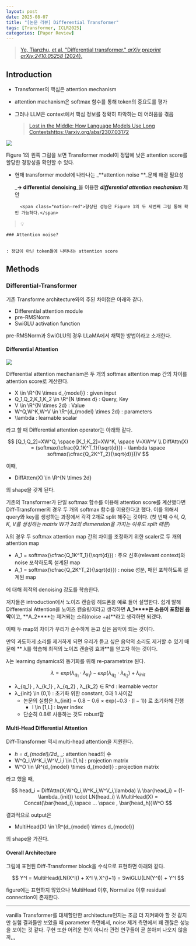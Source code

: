 ```yaml
---
layout: post
date: 2025-08-07
title: "[논문 리뷰] Differential Transformer"
tags: [Transformer, ICLR2025]
categories: [Paper Review]
---
```


> [Ye, Tianzhu, et al. "Differential transformer." ](https://arxiv.org/abs/2410.05258)[_arXiv preprint arXiv:2410.05258_](https://arxiv.org/abs/2410.05258)[ (2024).](https://arxiv.org/abs/2410.05258)



## Introduction

- Transformer의 핵심은 attention mechanism
- attention machanism은 softmax 함수를 통해 token의 중요도를 평가
- 그러나 LLM은 context에서 핵심 정보를 정확히 파악하는 데 어려움을 겪음

	> [Lost in the Middle: How Language Models Use Long Contextshttps://arxiv.org/abs/2307.03172](https://arxiv.org/abs/2307.03172)


![](https://prod-files-secure.s3.us-west-2.amazonaws.com/542b861c-36a8-4051-84e5-8804b6728dba/9083ea56-691a-4752-ae26-47f403431ac8/image.png?X-Amz-Algorithm=AWS4-HMAC-SHA256&X-Amz-Content-Sha256=UNSIGNED-PAYLOAD&X-Amz-Credential=ASIAZI2LB4663HFDQG5P%2F20250906%2Fus-west-2%2Fs3%2Faws4_request&X-Amz-Date=20250906T160108Z&X-Amz-Expires=3600&X-Amz-Security-Token=IQoJb3JpZ2luX2VjECgaCXVzLXdlc3QtMiJHMEUCIC9nNaTgc4kCXrJXuNgbe%2FwwuSSuD4W6U6DdrvWOeMGlAiEAmKqMgwrpzs8YdFHD5sW4bTnyRaW1tsnXQxvnc052OvMqiAQIkf%2F%2F%2F%2F%2F%2F%2F%2F%2F%2FARAAGgw2Mzc0MjMxODM4MDUiDCUQ8Hzpq8KGzbJmbyrcAw5W7Pd7PAEk7LQajT93p01WzyFfpl0oGe6fBBTn%2F1cbJDYV%2FXU10WNdNPzv46u7Tfo%2Fzm3IA7VXgq4zrWuJWssPsqfTR8hCNwjik8%2B9IEoJsUzGMWoZhkFZhwl9%2Fj0m48h0ixnQAZMaKuNxSs9hCWgE%2BeY9dlfSuFJeeIw8%2FFMgsIGBSLVzyMa0FfFBipJmgpPWgAnseQWbxF7dDJcLGRck6zTFXMlCYVuD7JyNd6c3kdZuG7ceyZP25CKLCOVVYx1ZcC3ffvLjd8cFQgtUQ3icHACq2xFegDsVi%2Bj%2Bi1onRM50kJarUBDLZjnVwSYNwNMVGlw2CMVN1FyiaLHo1AfPh5fdCIkANTfOXQvZYjPU2aOSDrtbjsqG2U3sbO0yltrVdQxHw%2BuqEDl9pn9TiQuCzleGr7ZQOD0mCTlkqT2wNeW3LOnRzj6YpCyONYzg3PJWTc7GE%2FjAaHZpvCTlGklXslOGEWxLgwRye6BX19ftnIpGiO6w%2Bf%2FZ4pM3wH7sJNZZIRE%2BZxRG0PSt%2BLhd1pe4sMMhOD8Kh5LL9pd1KSi%2B7wzGcP79ScZ2Mifil2WTk2Cq1mNsmwf3J54eqX%2FciW1DGE6bKwzyxnIpb4c4KCgvoae%2F8akGVH357JeVMM%2Bu8cUGOqUBzgRuIc%2FXZ2WClT3khOZ1nondkbdhvMrdvRt6JKD01ZJv8Mm2GJvOrrkaWJX4RpFzXNCGpWfZqPaUXKpfa0Lmw78SZedBu%2B7XTKFxSNQeUrCiLp3CTEdXeCUCR%2ByIEJcMu02KIqyWnqRhktCIvRETQtiBXoNkJxIrzJrVOGhCXq0kp%2BFGDALzdEUsH%2FwdrkUmGQF2WSxxN5vmVjGXuQ7fxK0Y8eeM&X-Amz-Signature=336c27a36959bbed0882ba3176ee469af6a98821c991390474d8a730869ae682&X-Amz-SignedHeaders=host&x-amz-checksum-mode=ENABLED&x-id=GetObject)


Figure 1의 왼쪽 그림을 보면 Transformer model이 정답에 낮은 attention score를 할당한 경향성을 확인할 수 있다.

- 현재 transformer model에 나타나는 _**attention noise **_문제 해결 필요성

	_**→ differential denoising**_을 이용한 _**differential attention mechanism**_ 제안


		<span class="notion-red">향상된 성능은 Figure 1의 두 세번째 그림 통해 확인 가능하다.</span>


> 💡 


	### Attention noise?


	: 정답이 아닌 token들에 나타나는 attention score



## Methods



### Differential-Transformer


기존 Transforme architecture와의 주된 차이점은 아래와 같다.

- Differential attention module
- pre-RMSNorm
- SwiGLU activation function

pre-RMSNorm과 SwiGLU의 경우 LLaMA에서 채택한 방법이라고 소개한다.



#### Differential Attention


![](https://prod-files-secure.s3.us-west-2.amazonaws.com/542b861c-36a8-4051-84e5-8804b6728dba/116d70b2-1963-4810-9167-f4c7d8a06e8f/image.png?X-Amz-Algorithm=AWS4-HMAC-SHA256&X-Amz-Content-Sha256=UNSIGNED-PAYLOAD&X-Amz-Credential=ASIAZI2LB4663HFDQG5P%2F20250906%2Fus-west-2%2Fs3%2Faws4_request&X-Amz-Date=20250906T160108Z&X-Amz-Expires=3600&X-Amz-Security-Token=IQoJb3JpZ2luX2VjECgaCXVzLXdlc3QtMiJHMEUCIC9nNaTgc4kCXrJXuNgbe%2FwwuSSuD4W6U6DdrvWOeMGlAiEAmKqMgwrpzs8YdFHD5sW4bTnyRaW1tsnXQxvnc052OvMqiAQIkf%2F%2F%2F%2F%2F%2F%2F%2F%2F%2FARAAGgw2Mzc0MjMxODM4MDUiDCUQ8Hzpq8KGzbJmbyrcAw5W7Pd7PAEk7LQajT93p01WzyFfpl0oGe6fBBTn%2F1cbJDYV%2FXU10WNdNPzv46u7Tfo%2Fzm3IA7VXgq4zrWuJWssPsqfTR8hCNwjik8%2B9IEoJsUzGMWoZhkFZhwl9%2Fj0m48h0ixnQAZMaKuNxSs9hCWgE%2BeY9dlfSuFJeeIw8%2FFMgsIGBSLVzyMa0FfFBipJmgpPWgAnseQWbxF7dDJcLGRck6zTFXMlCYVuD7JyNd6c3kdZuG7ceyZP25CKLCOVVYx1ZcC3ffvLjd8cFQgtUQ3icHACq2xFegDsVi%2Bj%2Bi1onRM50kJarUBDLZjnVwSYNwNMVGlw2CMVN1FyiaLHo1AfPh5fdCIkANTfOXQvZYjPU2aOSDrtbjsqG2U3sbO0yltrVdQxHw%2BuqEDl9pn9TiQuCzleGr7ZQOD0mCTlkqT2wNeW3LOnRzj6YpCyONYzg3PJWTc7GE%2FjAaHZpvCTlGklXslOGEWxLgwRye6BX19ftnIpGiO6w%2Bf%2FZ4pM3wH7sJNZZIRE%2BZxRG0PSt%2BLhd1pe4sMMhOD8Kh5LL9pd1KSi%2B7wzGcP79ScZ2Mifil2WTk2Cq1mNsmwf3J54eqX%2FciW1DGE6bKwzyxnIpb4c4KCgvoae%2F8akGVH357JeVMM%2Bu8cUGOqUBzgRuIc%2FXZ2WClT3khOZ1nondkbdhvMrdvRt6JKD01ZJv8Mm2GJvOrrkaWJX4RpFzXNCGpWfZqPaUXKpfa0Lmw78SZedBu%2B7XTKFxSNQeUrCiLp3CTEdXeCUCR%2ByIEJcMu02KIqyWnqRhktCIvRETQtiBXoNkJxIrzJrVOGhCXq0kp%2BFGDALzdEUsH%2FwdrkUmGQF2WSxxN5vmVjGXuQ7fxK0Y8eeM&X-Amz-Signature=e87ef18444edeb528284a53bbdfd56e16f5c276df670acad097a16cdd90f287e&X-Amz-SignedHeaders=host&x-amz-checksum-mode=ENABLED&x-id=GetObject)


Differential attention mechanism은 두 개의 softmax attention map 간의 차이를 attention score로 계산한다.

- X \in \R^{N \times d\_{model}} : given input
- Q\_1,Q\_2,K\_1,K\_2 \in \R^{N \times d} : Query, Key
- V \in \R^{N \times 2d} : Value
- W^Q,W^K,W^V \in \R^{d\_{model} \times 2d} : parameters
- \lambda : learnable scalar

라고 할 때 Differential attention operator는 아래와 같다.


$$
[Q_1;Q_2]=XW^Q, \space [K_1;K_2]=XW^K, \space V=XW^V \\
DiffAttn(X) = (softmax(\cfrac{Q_1K^T_1}{\sqrt{d}}) - \lambda \space softmax(\cfrac{Q_2K^T_2}{\sqrt{d}}))V
$$


이때,

- DiffAtten(X) \in \R^{N \times 2d}

의 shape을 갖게 된다.


기존의 Transformer가 단일 softmax 함수를 이용해 attention score를 계산했다면 Diff-Transformer의 경우 두 개의 softmax 함수를 이용한다고 했다. 이를 위해서 query와 key를 생성하는 과정에서 각각 2개로 split 해주는 것이다. <span class="notion-red">(첫 번째 수식, </span><span class="notion-red">_Q, K, V를 생성하는 matrix W가 2d의 dismension을 가지는 이유도 split 때문_</span><span class="notion-red">)</span>


 λ의 경우 두 softmax attention map 간의 차이를 조정하기 위한 scaler로 두 개의 attention map

- A\_1 = softmax(\cfrac{Q\_1K^T\_1}{\sqrt{d}}) : 주요 신호(relevant context)와 noise 포착하도록 설계된 map
- A\_1 = softmax(\cfrac{Q\_2K^T\_2}{\sqrt{d}}) : noise 성분, 패턴 포착하도록 설계된 map 

에 대해 최적의 denoising 강도를 학습한다.


저자들은 introduction에서 노이즈 캔슬링 헤드폰을 예로 들어 설명한다. 쉽게 말해 Differential Attention을 노이즈 캔슬링이라고 생각하면 **A\_1****은 소음이 포함된 음악**이고, **A\_2****는 제거되는 소리(noise +a)**라고 생각하면 되겠다. 


이때 두 map의 차이가 우리가 순수하게 듣고 싶은 음악이 되는 것이다. 


만약 과도하게 소리를 제거하게 되면 우리가 듣고 싶은 음악의 소리도 제거할 수 있기 때문에 ** λ를 학습해 최적의 노이즈 캔슬링 효과**를 얻고자 하는 것이다.


λ는 learning dynamics와 동기화를 위해 re-parametrize 된다.


$$
\lambda = exp(\lambda_{q_1} \cdot \lambda_{k_1}) - exp(\lambda_{q_2} \cdot \lambda_{k_2}) + \lambda_{init}
$$

- λ\_{q\_1} , λ\_{k\_1} , λ\_{q\_2} , λ\_{k\_2} ∈ R^d : learnable vector
- λ\_{init} \in (0,1) : 초기화 위한 constant, 0과 1 사이값
	- 논문의 실험은 λ\_{init} = 0.8 − 0.6 × exp(−0.3 · (l − 1)) 로 초기화해 진행
		- l \in [1,L] : layer index
	- 단순히 0.8로 사용하는 것도 robust함


#### **Multi-Head Differential Attention**


Diff-Transformer 역시 multi-head attention을 지원한다.

- _h = d\_{model}/2d__ _: attention head의 수
- W^Q\_i,W^K\_i,W^V\_i,i \in [1,h] : projection matrix
- W^O \in \R^{d\_{model} \times d\_{model}} : projection matrix

라고 했을 때,


$$
head_i = DiffAttn(X;W^Q_i,W^K_i,W^V_i,\lambda) \\
\bar{head_i} = (1-\lambda_{init}) \cdot LN(head_i) \\
MultiHead(X) = Concat(\bar{head_i},\space ... \space , \bar{head_h})W^O
$$


결과적으로 output은

- MultiHead(X) \in \R^{d\_{model} \times d\_{model}}

의 shape을 가진다.



#### Overall Architecture


그림에 표현된 Diff-Transformer block을 수식으로 표현하면 아래와 같다.


$$
Y^l = MultiHead(LN(X^l)) + X^l \\
X^{l+1} = SwiGLU(LN(Y^l)) + Y^l
$$


figure에는 표현하지 않았으나 MultiHead 이후, Normalize 이후 residual connection이 존재한다.


---


vanilla Transformer를 대체할만한 architecture인지는 조금 더 지켜봐야 할 것 같지만 실험 결과들만 보았을 때 parameter 측면에서, noise 제거 측면에서 꽤 괜찮은 성능을 보이는 것 같다. 구현 또한 어려운 편이 아니라 관련 연구들이 곧 쏟아져 나오지 않을까,,,

